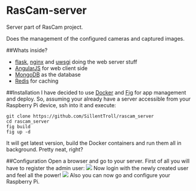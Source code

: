 # RasCam-server
Server part of RasCam project. 

Does the management of the configured cameras and captured images.

##Whats inside?
 - [flask](http://flask.pocoo.org), [nginx](http://nginx.org) and [uwsgi](http://uwsgi-docs.readthedocs.org/en/latest/) doing the web server stuff
 - [AngularJS](https://angularjs.org) for web client side
 - [MongoDB](https://www.mongodb.com) as the database
 - [Redis](http://redis.io) for caching

##Installation
I have decided to use [Docker](https://www.docker.com) and [Fig](http://www.fig.sh) for app management and deploy.
So, assuming your already have a server accessible from your Raspberry Pi device, ssh into it and execute:

```
git clone https://github.com/SillentTroll/rascam_server
cd rascam_server
fig build
fig up -d
```
It will get latest version, build the Docker containers and run them all in background. Pretty neat, right?

##Configuration
Open a browser and go to your server. 
First of all you will have to register the admin user:
![](https://raw.githubusercontent.com/SillentTroll/rascam_server/master/images/first_config.png)
Now login with the newly created user and feel all the power!
![](https://raw.githubusercontent.com/SillentTroll/rascam_server/master/images/login.png)
Also you can now go and configure your Raspberry Pi.


